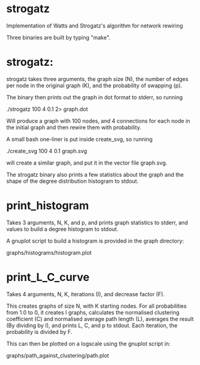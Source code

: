 strogatz
========

Implementation of Watts and Strogatz&#39;s algorithm for network rewiring

Three binaries are built by typing "make".

strogatz:
=========

strogatz takes three arguments, the graph size (N), the number of edges per node in the original graph (K), and the probability of swapping (p).

The binary then prints out the graph in dot format to stderr, so running

./strogatz 100 4 0.1 2> graph.dot

Will produce a graph with 100 nodes, and 4 connections for each node in the initial graph and then rewire them with probability.

A small bash one-liner is put inside create\_svg, so running

./create\_svg 100 4 0.1 graph.svg 

will create a similar graph, and put it in the vector file graph.svg.

The strogatz binary also prints a few statistics about the graph and the shape of the degree distribution histogram to stdout.

print\_histogram
================

Takes 3 arguments, N, K, and p, and prints graph statistics to stderr, and values to build a degree histogram to stdout.

A gnuplot script to build a histogram is provided in the graph directory:

graphs/histograms/histogram.plot

print\_L\_C\_curve
==================

Takes 4 arguments, N, K, iterations (I), and decrease factor (F).

This creates graphs of size N, with K starting nodes.  For all probabilities from 1.0 to 0, it creates I graphs, calculates the normalised clustering coefficient (C) and normalised average path length (L), averages the result (By dividing by I), and prints L, C, and p to stdout.  Each iteration, the probability is divided by F.

This can then be plotted on a logscale using the gnuplot script in:

graphs/path\_against\_clustering/path.plot
